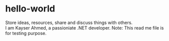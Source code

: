 # hello-world
Store ideas, resources, share and discuss things with others.</br>
I am Kayser Ahmed, a passioniate .NET developer.
Note: This read me file is for testing purpose.
